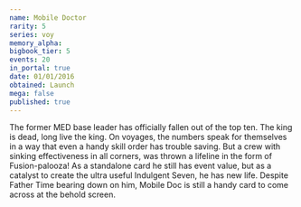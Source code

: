 ```yaml
---
name: Mobile Doctor
rarity: 5
series: voy
memory_alpha:
bigbook_tier: 5
events: 20
in_portal: true
date: 01/01/2016
obtained: Launch
mega: false
published: true
---
```


The former MED base leader has officially fallen out of the top ten. The king is dead, long live the king. On voyages, the numbers speak for themselves in a way that even a handy skill order has trouble saving. But a crew with sinking effectiveness in all corners, was thrown a lifeline in the form of Fusion-palooza! As a standalone card he still has event value, but as a catalyst to create the ultra useful Indulgent Seven, he has new life. Despite Father Time bearing down on him, Mobile Doc is still a handy card to come across at the behold screen.
